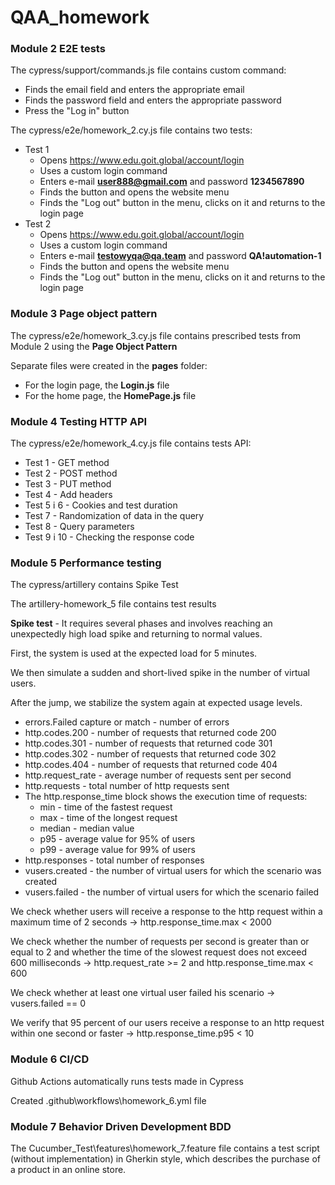 # **QAA_homework**

### Module 2 **E2E tests**

The cypress/support/commands.js file contains custom command:
  - Finds the email field and enters the appropriate email
  - Finds the password field and enters the appropriate password
  - Press the "Log in" button

The cypress/e2e/homework_2.cy.js file contains two tests:
+ Test 1
  - Opens https://www.edu.goit.global/account/login
  - Uses a custom login command
  - Enters e-mail **user888@gmail.com** and password **1234567890**
  - Finds the button and opens the website menu
  - Finds the "Log out" button in the menu, clicks on it and returns to the login page
+ Test 2
  - Opens https://www.edu.goit.global/account/login
  - Uses a custom login command
  - Enters e-mail **testowyqa@qa.team** and password **QA!automation-1**
  - Finds the button and opens the website menu
  - Finds the "Log out" button in the menu, clicks on it and returns to the login page

### Module 3 **Page object pattern**

The cypress/e2e/homework_3.cy.js file contains prescribed tests from Module 2 using the **Page Object Pattern**

Separate files were created in the **pages** folder:
+ For the login page, the **Login.js** file
+ For the home page, the **HomePage.js** file

### Module 4 **Testing HTTP API**

The cypress/e2e/homework_4.cy.js file contains tests API:
+ Test 1 - GET method
+ Test 2 - POST method
+ Test 3 - PUT method
+ Test 4 - Add headers
+ Test 5 i 6 - Cookies and test duration
+ Test 7 - Randomization of data in the query
+ Test 8 - Query parameters
+ Test 9 i 10 - Checking the response code

### Module 5 **Performance testing**

The cypress/artillery contains Spike Test

The artillery-homework_5 file contains test results

**Spike test** - It requires several phases and involves reaching an unexpectedly high load spike and returning to normal values.

First, the system is used at the expected load for 5 minutes.

We then simulate a sudden and short-lived spike in the number of  virtual users.

After the jump, we stabilize the system again at expected usage levels.

+ errors.Failed capture or match - number of errors
+ http.codes.200 - number of requests that returned code 200
+ http.codes.301 - number of requests that returned code 301
+ http.codes.302 - number of requests that returned code 302
+ http.codes.404 - number of requests that returned code 404
+ http.request_rate - average number of requests sent per second
+ http.requests - total number of http requests sent
+ The http.response_time block shows the execution time of requests:
  - min - time of the fastest request
  - max - time of the longest request
  - median - median value
  - p95 - average value for 95% of users
  - p99 - average value for 99% of users
+ http.responses - total number of responses
+ vusers.created - the number of virtual users for which the scenario was created
+ vusers.failed - the number of virtual users for which the scenario failed

We check whether users will receive a response to the http request within a maximum time of 2 seconds -> http.response_time.max < 2000

We check whether the number of requests per second is greater than or equal to 2 and whether the time of the slowest request does not exceed 600 milliseconds -> http.request_rate >= 2 and http.response_time.max < 600

We check whether at least one virtual user failed his scenario -> vusers.failed == 0

We verify that 95 percent of our users receive a response to an http request within one second or faster -> http.response_time.p95 < 10

### Module 6 **CI/CD**

Github Actions automatically runs tests made in Cypress

Created .github\workflows\homework_6.yml file

### Module 7 **Behavior Driven Development BDD**

The Cucumber_Test\features\homework_7.feature file contains a test script (without implementation) in Gherkin style, which describes the purchase of a product in an online store.